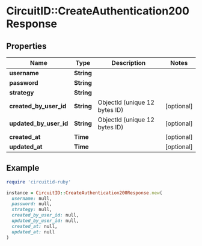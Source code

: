 # CircuitID::CreateAuthentication200Response

## Properties

| Name | Type | Description | Notes |
| ---- | ---- | ----------- | ----- |
| **username** | **String** |  |  |
| **password** | **String** |  |  |
| **strategy** | **String** |  |  |
| **created_by_user_id** | **String** | ObjectId (unique 12 bytes ID) | [optional] |
| **updated_by_user_id** | **String** | ObjectId (unique 12 bytes ID) | [optional] |
| **created_at** | **Time** |  | [optional] |
| **updated_at** | **Time** |  | [optional] |

## Example

```ruby
require 'circuitid-ruby'

instance = CircuitID::CreateAuthentication200Response.new(
  username: null,
  password: null,
  strategy: null,
  created_by_user_id: null,
  updated_by_user_id: null,
  created_at: null,
  updated_at: null
)
```

